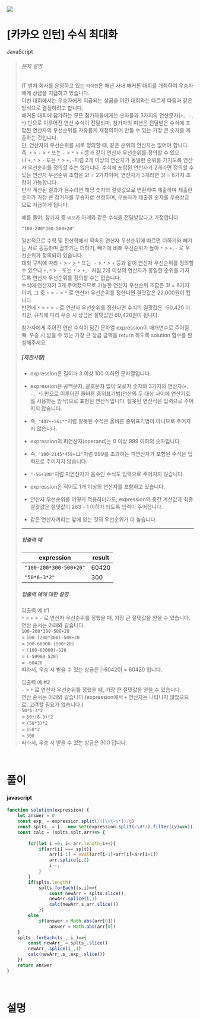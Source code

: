 ![](/img/programmers.png)

# [카카오 인턴] 수식 최대화

JavaScript 

>###### 문제 설명
>
>IT 벤처 회사를 운영하고 있는 `라이언`은 매년 사내 해커톤 대회를 개최하여 우승자에게 상금을 지급하고 있습니다.\
>이번 대회에서는 우승자에게 지급되는 상금을 이전 대회와는 다르게 다음과 같은 방식으로 결정하려고 합니다.\
>해커톤 대회에 참가하는 모든 참가자들에게는 숫자들과 3가지의 연산문자(`+, -, *`) 만으로 이루어진 연산 수식이 전달되며, 참가자의 미션은 전달받은 수식에 포함된 연산자의 우선순위를 자유롭게 재정의하여 만들 수 있는 가장 큰 숫자를 제출하는 것입니다.\
>단, 연산자의 우선순위를 새로 정의할 때, 같은 순위의 연산자는 없어야 합니다. 즉, `+` > `-` > `*` 또는 `-` > `*` > `+` 등과 같이 연산자 우선순위를 정의할 수 있으나 `+,*` > `-` 또는 `*` > `+,-`처럼 2개 이상의 연산자가 동일한 순위를 가지도록 연산자 우선순위를 정의할 수는 없습니다. 수식에 포함된 연산자가 2개라면 정의할 수 있는 연산자 우선순위 조합은 2! = 2가지이며, 연산자가 3개라면 3! = 6가지 조합이 가능합니다.\
>만약 계산된 결과가 음수라면 해당 숫자의 절댓값으로 변환하여 제출하며 제출한 숫자가 가장 큰 참가자를 우승자로 선정하며, 우승자가 제출한 숫자를 우승상금으로 지급하게 됩니다.
>
>예를 들어, 참가자 중 `네오`가 아래와 같은 수식을 전달받았다고 가정합니다.
>
>`"100-200*300-500+20"`
>
>일반적으로 수학 및 전산학에서 약속된 연산자 우선순위에 따르면 더하기와 빼기는 서로 동등하며 곱하기는 더하기, 빼기에 비해 우선순위가 높아 `*` > `+,-` 로 우선순위가 정의되어 있습니다.\
>대회 규칙에 따라 `+` > `-` > `*` 또는  `-` > `*` > `+` 등과 같이 연산자 우선순위를 정의할 수 있으나 `+,*` > `-` 또는 `*` > `+,-` 처럼 2개 이상의 연산자가 동일한 순위를 가지도록 연산자 우선순위를 정의할 수는 없습니다.\
>수식에 연산자가 3개 주어졌으므로 가능한 연산자 우선순위 조합은 3! = 6가지이며, 그 중 `+` > `-` > `*` 로 연산자 우선순위를 정한다면 결괏값은 22,000원이 됩니다.\
>반면에 `*` > `+` > `-` 로 연산자 우선순위를 정한다면 수식의 결괏값은 -60,420 이지만, 규칙에 따라 우승 시 상금은 절댓값인 60,420원이 됩니다.
>
>참가자에게 주어진 연산 수식이 담긴 문자열 expression이 매개변수로 주어질 때, 우승 시 받을 수 있는 가장 큰 상금 금액을 return 하도록 solution 함수를 완성해주세요.
>
>##### [제한사항]
>
>-   expression은 길이가 3 이상 100 이하인 문자열입니다.
>-   expression은 공백문자, 괄호문자 없이 오로지 숫자와 3가지의 연산자(`+, -, *`) 만으로 이루어진 올바른 중위표기법(연산의 두 대상 사이에 연산기호를 사용하는 방식)으로 표현된 연산식입니다. 잘못된 연산식은 입력으로 주어지지 않습니다.
>    -   즉, `"402+-561*"`처럼 잘못된 수식은 올바른 중위표기법이 아니므로 주어지지 않습니다.
>
>-   expression의 피연산자(operand)는 0 이상 999 이하의 숫자입니다.
>    -   즉, `"100-2145*458+12"`처럼 999를 초과하는 피연산자가 포함된 수식은 입력으로 주어지지 않습니다.
>    -   `"-56+100"`처럼 피연산자가 음수인 수식도 입력으로 주어지지 않습니다. 
>-   expression은 적어도 1개 이상의 연산자를 포함하고 있습니다.
>-   연산자 우선순위를 어떻게 적용하더라도, expression의 중간 계산값과 최종 결괏값은 절댓값이 263 - 1 이하가 되도록 입력이 주어집니다.
>-   같은 연산자끼리는 앞에 있는 것의 우선순위가 더 높습니다.
>
>* * * * *
>
>##### 입출력 예
>
>| expression | result |
>| --- | --- |
>| `"100-200*300-500+20"` | 60420 |
>| `"50*6-3*2"` | 300 |
>
>##### 입출력 예에 대한 설명
>
>입출력 예 #1\
>`*` > `+` > `-` 로 연산자 우선순위를 정했을 때, 가장 큰 절댓값을 얻을 수 있습니다.\
>연산 순서는 아래와 같습니다.\
>`100-200*300-500+20`\
>= `100-(200*300)-500+20`\
>= `100-60000-(500+20)`\
>= `(100-60000)-520`\
>= `(-59900-520)`\
>= `-60420`\
>따라서, 우승 시 받을 수 있는 상금은 |-60420| = 60420 입니다.
>
>입출력 예 #2\
>`-` > `*` 로 연산자 우선순위를 정했을 때, 가장 큰 절댓값을 얻을 수 있습니다.\
>연산 순서는 아래와 같습니다.(expression에서 `+` 연산자는 나타나지 않았으므로, 고려할 필요가 없습니다.)\
>`50*6-3*2`\
>= `50*(6-3)*2`\
>= `(50*3)*2`\
>= `150*2`\
>= `300`\
>따라서, 우승 시 받을 수 있는 상금은 300 입니다.

<br/>

# 풀이

#### javascript

```javascript
function solution(expression) {
    let answer = 0
    const exp_ = expression.split(/([\+\-\*])/g)
    const splts_ = [...new Set(expression.split(/\d*/).filter((v)=>v))]
    const calc = (splts,splt,arr)=> {
        
        for(let i =0; i< arr.length;i++){
            if(arr[i] === splt){
                arr[i-1] = eval(arr[i-1]+arr[i]+arr[i+1])
                arr.splice(i,2)
                i--;
            }
        }
        if(splts.length)
            splts.forEach((s,i)=>{
                const newArr = splts.slice();
                newArr.splice(i,1)
                calc(newArr,s,arr.slice())
            })
        else
            if(answer < Math.abs(arr[0]))
                answer = Math.abs(arr[0])
    }
    splts_.forEach((s_, i_)=>{
        const newArr_ = splts_.slice()
        newArr_.splice(i_,1)
        calc(newArr_,s_,exp_.slice())
    })
    return answer
}
```

<br/>

# 설명